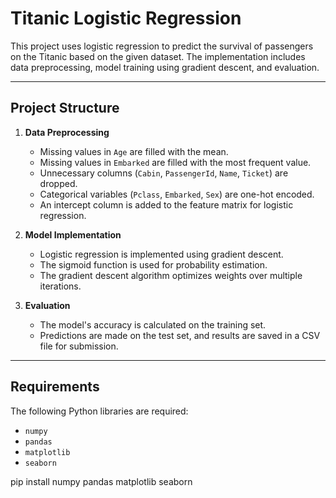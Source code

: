 # Titanic Logistic Regression

This project uses logistic regression to predict the survival of passengers on the Titanic based on the given dataset. The implementation includes data preprocessing, model training using gradient descent, and evaluation.

---

## Project Structure

1. **Data Preprocessing**
   - Missing values in `Age` are filled with the mean.
   - Missing values in `Embarked` are filled with the most frequent value.
   - Unnecessary columns (`Cabin`, `PassengerId`, `Name`, `Ticket`) are dropped.
   - Categorical variables (`Pclass`, `Embarked`, `Sex`) are one-hot encoded.
   - An intercept column is added to the feature matrix for logistic regression.

2. **Model Implementation**
   - Logistic regression is implemented using gradient descent.
   - The sigmoid function is used for probability estimation.
   - The gradient descent algorithm optimizes weights over multiple iterations.

3. **Evaluation**
   - The model's accuracy is calculated on the training set.
   - Predictions are made on the test set, and results are saved in a CSV file for submission.

---

## Requirements

The following Python libraries are required:
- `numpy`
- `pandas`
- `matplotlib`
- `seaborn`


pip install numpy pandas matplotlib seaborn
